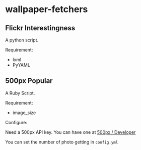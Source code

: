 wallpaper-fetchers
==================

## Flickr Interestingness

A python script.

Requirement:

- lxml
- PyYAML

## 500px Popular

A Ruby Script.

Requirement:

- image_size

Configure:

Need a 500px API key. You can have one at [500px / Developer][500px-dev]

You can set the number of photo getting in `config.yml`

[500px-dev]:  http://developers.500px.com/
